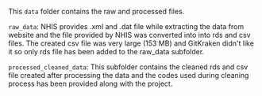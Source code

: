 This `data` folder contains the raw and processed files.

`raw_data`: NHIS provides .xml and .dat file while extracting the data from website and the file provided by NHIS was converted into into rds and csv files. The created csv file was very large (153 MB) and GitKraken didn't like it so only rds file has been added to the raw_data subfolder.

`processed_cleaned_data`: This subfolder contains the cleaned rds and csv file created after processing the data and the codes used during cleaning process has been provided along with the project.